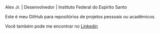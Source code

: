 Alex Jr. | Desenvolvedor | Instituto Federal do Espírito Santo

Este é meu GitHub para repositórios de projetos pessoais ou acadêmicos.

Você também pode me encontrar no <a href="https://www.linkedin.com/in/alexrossoni">Linkedin</a>

<!---
alexrossoni/alexrossoni is a ✨ special ✨ repository because its `README.md` (this file) appears on your GitHub profile.
You can click the Preview link to take a look at your changes.
--->
